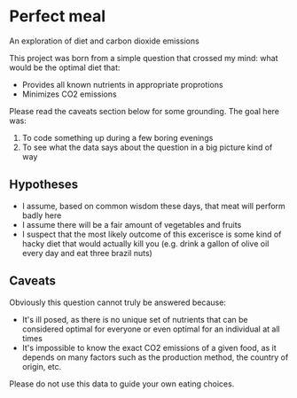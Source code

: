 # Perfect meal
An exploration of diet and carbon dioxide emissions

This project was born from a simple question that crossed my mind: what would be the optimal diet that:
- Provides all known nutrients in appropriate proprotions
- Minimizes CO2 emissions

Please read the caveats section below for some grounding. The goal here was:
1. To code something up during a few boring evenings
2. To see what the data says about the question in a big picture kind of way

## Hypotheses
- I assume, based on common wisdom these days, that meat will perform badly here
- I assume there will be a fair amount of vegetables and fruits
- I suspect that the most likely outcome of this excerisce is some kind of hacky diet that would actually kill you (e.g. drink a gallon of olive oil every day and eat three brazil nuts)

## Caveats
Obviously this question cannot truly be answered because:
- It's ill posed, as there is no unique set of nutrients that can be considered optimal for everyone or even optimal for an individual at all times
- It's impossible to know the exact CO2 emissions of a given food, as it depends on many factors such as the production method, the country of origin, etc.

Please do not use this data to guide your own eating choices.
